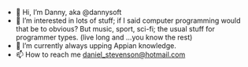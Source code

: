 - 👋 Hi, I’m Danny, aka @dannysoft
- 👀 I’m interested in lots of stuff; if I said computer programming would that be to obvious?  But music, sport, sci-fi; the usual stuff for programmer types. (live long and ...you know the rest)
- 🌱 I’m currently always upping Appian knowledge.
- 📫 How to reach me daniel_stevenson@hotmail.com

<!---
dannysoft/dannysoft is a ✨ special ✨ repository because its `README.md` (this file) appears on your GitHub profile.
You can click the Preview link to take a look at your changes.
--->

